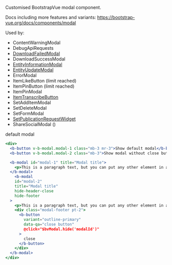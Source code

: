 Customised BootstrapVue modal component.

Docs including more features and variants: https://bootstrap-vue.org/docs/components/modal

Used by:
- ContentWarningModal
- DebugApiRequests
- [DownloadFailedModal](/#/Components/Search?id=downloadfailedmodal)
- DownloadSuccessModal
- [EntityInformationModal](/#/Components/Entity?id=entityheader)
- [EntityUpdateModal](/#/Components/Entity?id=entityheader)
- ErrorModal
- ItemLikeButton (limit reached)
- ItemPinButton (limit reached)
- ItemPinModal
- [ItemTranscribeButton](/#/Components/Item?id=itemtranscribebutton)
- SetAddItemModal
- SetDeleteModal
- SetFormModal
- [SetPublicationRequestWidget](/#/Components/Set?id=setpublishbutton)
- ShareSocialModal ()

default modal
```jsx
<div>
  <b-button v-b-modal.modal-1 class="mb-3 mr-3">Show default modal</b-button>
  <b-button v-b-modal.modal-2 class="mb-3">Show modal without close button and custom footer</b-button>

  <b-modal id="modal-1" title="Modal title">
    <p>This is a paragraph text, but you can put any other element in a modal: buttons, a form etc.</p>
  </b-modal>
    <b-modal
    id="modal-2"
    title="Modal title"
    hide-header-close
    hide-footer
  >
    <p>This is a paragraph text, but you can put any other element in a modal: buttons, a form etc.</p>
    <div class="modal-footer pt-2">
      <b-button
        variant="outline-primary"
        data-qa="close button"
        @click="$bvModal.hide('modalId')"
      >
        close
      </b-button>
    </div>
  </b-modal>
</div>
```
